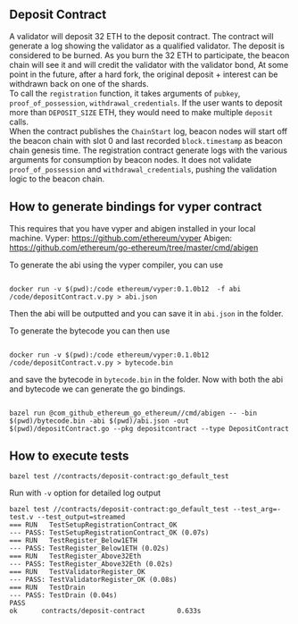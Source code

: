 ## Deposit Contract

A validator will deposit 32 ETH to the deposit
contract. The contract will generate a log showing the validator as a
qualified validator. 
The deposit is considered to be burned. As you burn the 32 ETH to participate,
the beacon chain will see it and will credit the validator with the validator bond,
At some point in the future, after a hard fork,
the original deposit + interest can be withdrawn back on one of the shards.  
To call the `registration` function, it takes arguments of `pubkey`, 
`proof_of_possession`, `withdrawal_credentials`.
If the user wants to deposit more than `DEPOSIT_SIZE` ETH, they would
need to make multiple `deposit` calls.  
When the contract publishes the `ChainStart` log, beacon nodes will
start off the beacon chain with slot 0 and last recorded `block.timestamp`
as beacon chain genesis time.
The registration contract generate logs with the various arguments
for consumption by beacon nodes. It does not validate `proof_of_possession`
and `withdrawal_credentials`, pushing the validation logic to the
beacon chain.

## How to generate bindings for vyper contract

This requires that you have vyper and abigen installed in your local machine.
Vyper: https://github.com/ethereum/vyper
Abigen: https://github.com/ethereum/go-ethereum/tree/master/cmd/abigen

To generate the abi using the vyper compiler, you can use

```

docker run -v $(pwd):/code ethereum/vyper:0.1.0b12  -f abi /code/depositContract.v.py > abi.json

```

Then the abi will be outputted and you can save it in `abi.json` in the folder. 

To generate the bytecode you can then use 

```

docker run -v $(pwd):/code ethereum/vyper:0.1.0b12 /code/depositContract.v.py > bytecode.bin

```

and save the bytecode in `bytecode.bin` in the folder. Now with both the abi and bytecode
we can generate the go bindings. 

```

bazel run @com_github_ethereum_go_ethereum//cmd/abigen -- -bin $(pwd)/bytecode.bin -abi $(pwd)/abi.json -out $(pwd)/depositContract.go --pkg depositcontract --type DepositContract

```

## How to execute tests

```
bazel test //contracts/deposit-contract:go_default_test

```

Run with `-v` option for detailed log output

```
bazel test //contracts/deposit-contract:go_default_test --test_arg=-test.v --test_output=streamed 
=== RUN   TestSetupRegistrationContract_OK
--- PASS: TestSetupRegistrationContract_OK (0.07s)
=== RUN   TestRegister_Below1ETH
--- PASS: TestRegister_Below1ETH (0.02s)
=== RUN   TestRegister_Above32Eth
--- PASS: TestRegister_Above32Eth (0.02s)
=== RUN   TestValidatorRegister_OK
--- PASS: TestValidatorRegister_OK (0.08s)
=== RUN   TestDrain
--- PASS: TestDrain (0.04s)
PASS
ok      contracts/deposit-contract        0.633s
```

